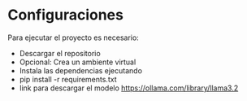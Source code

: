 # Configuraciones
Para ejecutar el proyecto es necesario:

- Descargar el repositorio
- Opcional: Crea un ambiente virtual
- Instala las dependencias ejecutando
- pip install -r requirements.txt
- link para descargar el modelo https://ollama.com/library/llama3.2
